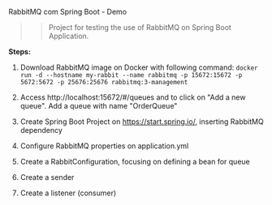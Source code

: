 RabbitMQ com Spring Boot -  Demo

>> Project for testing the use of RabbitMQ on Spring Boot Application.

**Steps:**
1. Download RabbitMQ image on Docker with following command:
``docker run -d --hostname my-rabbit --name rabbitmq -p 15672:15672 -p 5672:5672 -p 25676:25676 rabbitmq:3-management``

2. Access http://localhost:15672/#/queues and to click on "Add a new queue". Add a queue with name "OrderQueue"

3. Create Spring Boot Project on https://start.spring.io/, inserting RabbitMQ dependency

4. Configure RabbitMQ properties on application.yml

5. Create a RabbitConfiguration, focusing on defining a bean for queue

6. Create a sender

7. Create a listener (consumer)
